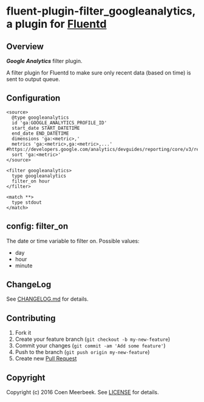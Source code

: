 # fluent-plugin-filter_googleanalytics, a plugin for [Fluentd](http://fluentd.org)

## Overview

***Google Analytics*** filter plugin.

A filter plugin for Fluentd to make sure only recent data (based on time) is sent to output queue.

## Configuration

```config
<source>
  @type googleanalytics
  id 'ga:GOOGLE_ANALYTICS_PROFILE_ID'
  start_date START_DATETIME
  end_date END_DATETIME
  dimensions 'ga:<metric>,'
  metrics 'ga:<metric>,ga:<metric>,...' #https://developers.google.com/analytics/devguides/reporting/core/v3/reference#metrics
  sort 'ga:<metric>'
</source>

<filter googleanalytics>
  type googleanalytics
  filter_on hour
</filter>

<match **>
  type stdout
</match>
```

## config: filter_on

The date or time variable to filter on.
Possible values:
* day
* hour
* minute

## ChangeLog

See [CHANGELOG.md](CHANGELOG.md) for details.

## Contributing

1. Fork it
2. Create your feature branch (`git checkout -b my-new-feature`)
3. Commit your changes (`git commit -am 'Add some feature'`)
4. Push to the branch (`git push origin my-new-feature`)
5. Create new [Pull Request](../../pull/new/master)

## Copyright

Copyright (c) 2016 Coen Meerbeek. See [LICENSE](LICENSE) for details.
